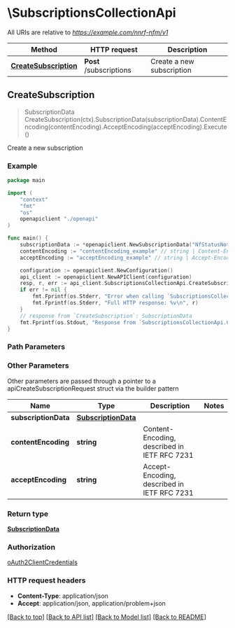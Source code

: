 # \SubscriptionsCollectionApi

All URIs are relative to *https://example.com/nnrf-nfm/v1*

Method | HTTP request | Description
------------- | ------------- | -------------
[**CreateSubscription**](SubscriptionsCollectionApi.md#CreateSubscription) | **Post** /subscriptions | Create a new subscription



## CreateSubscription

> SubscriptionData CreateSubscription(ctx).SubscriptionData(subscriptionData).ContentEncoding(contentEncoding).AcceptEncoding(acceptEncoding).Execute()

Create a new subscription

### Example

```go
package main

import (
    "context"
    "fmt"
    "os"
    openapiclient "./openapi"
)

func main() {
    subscriptionData := *openapiclient.NewSubscriptionData("NfStatusNotificationUri_example", "SubscriptionId_example") // SubscriptionData | 
    contentEncoding := "contentEncoding_example" // string | Content-Encoding, described in IETF RFC 7231 (optional)
    acceptEncoding := "acceptEncoding_example" // string | Accept-Encoding, described in IETF RFC 7231 (optional)

    configuration := openapiclient.NewConfiguration()
    api_client := openapiclient.NewAPIClient(configuration)
    resp, r, err := api_client.SubscriptionsCollectionApi.CreateSubscription(context.Background()).SubscriptionData(subscriptionData).ContentEncoding(contentEncoding).AcceptEncoding(acceptEncoding).Execute()
    if err != nil {
        fmt.Fprintf(os.Stderr, "Error when calling `SubscriptionsCollectionApi.CreateSubscription``: %v\n", err)
        fmt.Fprintf(os.Stderr, "Full HTTP response: %v\n", r)
    }
    // response from `CreateSubscription`: SubscriptionData
    fmt.Fprintf(os.Stdout, "Response from `SubscriptionsCollectionApi.CreateSubscription`: %v\n", resp)
}
```

### Path Parameters



### Other Parameters

Other parameters are passed through a pointer to a apiCreateSubscriptionRequest struct via the builder pattern


Name | Type | Description  | Notes
------------- | ------------- | ------------- | -------------
 **subscriptionData** | [**SubscriptionData**](SubscriptionData.md) |  | 
 **contentEncoding** | **string** | Content-Encoding, described in IETF RFC 7231 | 
 **acceptEncoding** | **string** | Accept-Encoding, described in IETF RFC 7231 | 

### Return type

[**SubscriptionData**](SubscriptionData.md)

### Authorization

[oAuth2ClientCredentials](../README.md#oAuth2ClientCredentials)

### HTTP request headers

- **Content-Type**: application/json
- **Accept**: application/json, application/problem+json

[[Back to top]](#) [[Back to API list]](../README.md#documentation-for-api-endpoints)
[[Back to Model list]](../README.md#documentation-for-models)
[[Back to README]](../README.md)

